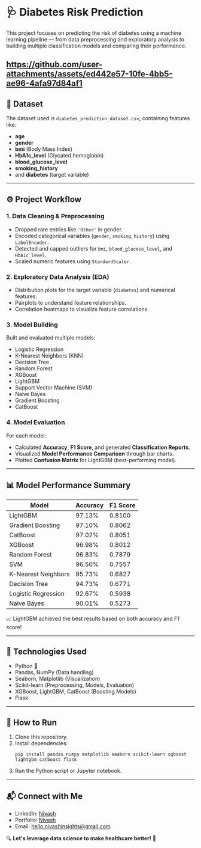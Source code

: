 # 🩺 Diabetes Risk Prediction

This project focuses on predicting the risk of diabetes using a machine learning pipeline — from data preprocessing and exploratory analysis to building multiple classification models and comparing their performance.

https://github.com/user-attachments/assets/ed442e57-10fe-4bb5-ae96-4afa97d84af1
---

## 📂 Dataset

The dataset used is `diabetes_prediction_dataset.csv`, containing features like:

- **age**
- **gender**
- **bmi** (Body Mass Index)
- **HbA1c_level** (Glycated hemoglobin)
- **blood_glucose_level**
- **smoking_history**
- and **diabetes** (target variable)

---

## ⚙️ Project Workflow

### 1. Data Cleaning & Preprocessing
- Dropped rare entries like `'Other'` in gender.
- Encoded categorical variables (`gender`, `smoking_history`) using `LabelEncoder`.
- Detected and capped outliers for `bmi`, `blood_glucose_level`, and `HbA1c_level`.
- Scaled numeric features using `StandardScaler`.

### 2. Exploratory Data Analysis (EDA)
- Distribution plots for the target variable (`diabetes`) and numerical features.
- Pairplots to understand feature relationships.
- Correlation heatmaps to visualize feature correlations.

### 3. Model Building
Built and evaluated multiple models:
- Logistic Regression
- K-Nearest Neighbors (KNN)
- Decision Tree
- Random Forest
- XGBoost
- LightGBM
- Support Vector Machine (SVM)
- Naive Bayes
- Gradient Boosting
- CatBoost

### 4. Model Evaluation
For each model:
- Calculated **Accuracy**, **F1 Score**, and generated **Classification Reports**.
- Visualized **Model Performance Comparison** through bar charts.
- Plotted **Confusion Matrix** for LightGBM (best-performing model).

---

## 📊 Model Performance Summary

| Model                 | Accuracy | F1 Score |
|-----------------------|----------|----------|
| LightGBM              | 97.13%   | 0.8100   |
| Gradient Boosting     | 97.10%   | 0.8062   |
| CatBoost              | 97.02%   | 0.8051   |
| XGBoost               | 96.98%   | 0.8012   |
| Random Forest         | 96.83%   | 0.7879   |
| SVM                   | 96.50%   | 0.7557   |
| K-Nearest Neighbors   | 95.73%   | 0.6827   |
| Decision Tree         | 94.73%   | 0.6771   |
| Logistic Regression   | 92.67%   | 0.5938   |
| Naive Bayes           | 90.01%   | 0.5273   |

📈 LightGBM achieved the best results based on both accuracy and F1 score!

---

## 📌 Technologies Used

- Python 🐍
- Pandas, NumPy (Data handling)
- Seaborn, Matplotlib (Visualization)
- Scikit-learn (Preprocessing, Models, Evaluation)
- XGBoost, LightGBM, CatBoost (Boosting Models)
- Flask

---

## 🚀 How to Run

1. Clone this repository.
2. Install dependencies:  
   ```
   pip install pandas numpy matplotlib seaborn scikit-learn xgboost lightgbm catboost flask
   ```
3. Run the Python script or Jupyter notebook.

---

## 📬 Connect with Me

- LinkedIn: [Nivash](https://www.linkedin.com/in/nivash-r-n/)
- Portfolio: [Nivash](https://rnnivash.github.io/My_Port/)
- Email: [hello.nivashinsights@gmail.com](mailto:hello.nivashinsights@gmail.com)

🔍 **Let's leverage data science to make healthcare better!** 🚀
